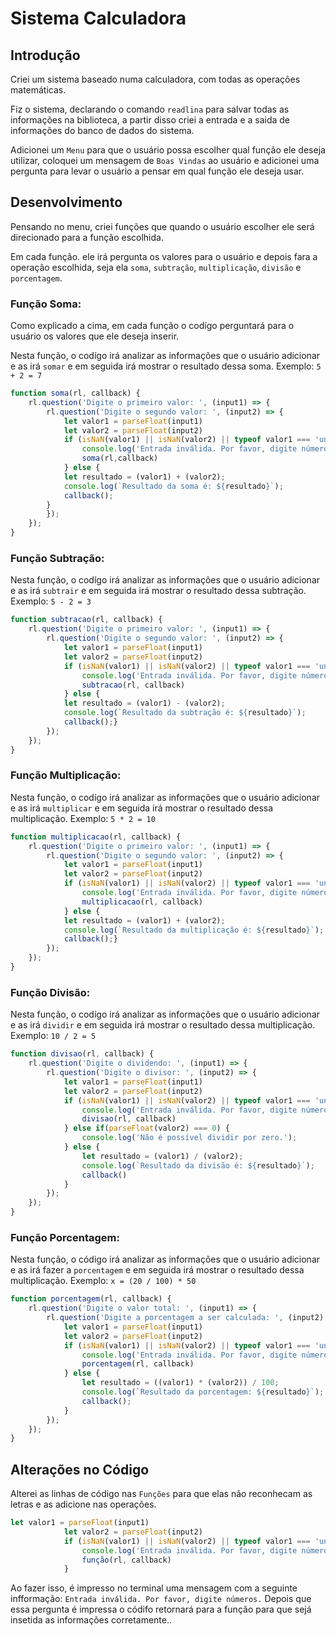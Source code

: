 # Sistema Calculadora
## Introdução 

Criei um sistema baseado numa calculadora, com todas as operações matemáticas. 

Fiz o sistema, declarando o comando `readlina` para salvar todas as informações na biblioteca, a partir disso criei a entrada e a saida de informações do banco de dados do sistema.

Adicionei um `Menu` para que o usuário possa escolher qual função ele deseja utilizar, coloquei um mensagem de `Boas Vindas` ao usuário e adicionei uma pergunta para levar o usuário a pensar em qual função ele deseja usar.

## Desenvolvimento

Pensando no menu, criei funções que quando o usuário escolher ele será direcionado para a função escolhida.

Em cada função. ele irá pergunta os valores para o usuário e depois fara a operação escolhida, seja ela `soma`, `subtração`, `multiplicação`, `divisão` e `porcentagem`.

### Função Soma:
Como explicado a cima, em cada função o codígo perguntará para o usuário os valores que ele deseja inserir.

Nesta função, o codígo irá analizar as informações que o usuário adicionar e as irá `somar` e em seguida irá mostrar o resultado dessa soma. Exemplo: `5 + 2 = 7`
```javascript
function soma(rl, callback) {
    rl.question('Digite o primeiro valor: ', (input1) => {
        rl.question('Digite o segundo valor: ', (input2) => {
            let valor1 = parseFloat(input1)
            let valor2 = parseFloat(input2)
            if (isNaN(valor1) || isNaN(valor2) || typeof valor1 === 'undefined' || typeof valor2 ==='undefined') {
                console.log('Entrada inválida. Por favor, digite números.')
                soma(rl,callback)
            } else {
            let resultado = (valor1) + (valor2);
            console.log(`Resultado da soma é: ${resultado}`);
            callback();
        }
        });
    });
}
```
### Função Subtração:
Nesta função, o codígo irá analizar as informações que o usuário adicionar e as irá `subtrair` e em seguida irá mostrar o resultado dessa subtração. Exemplo: `5 - 2 = 3`
```javascript
function subtracao(rl, callback) {
    rl.question('Digite o primeiro valor: ', (input1) => {
        rl.question('Digite o segundo valor: ', (input2) => {
            let valor1 = parseFloat(input1)
            let valor2 = parseFloat(input2)
            if (isNaN(valor1) || isNaN(valor2) || typeof valor1 === 'undefined' || typeof valor2 ==='undefined') {
                console.log('Entrada inválida. Por favor, digite números.')
                subtracao(rl, callback)
            } else {
            let resultado = (valor1) - (valor2);
            console.log(`Resultado da subtração é: ${resultado}`);
            callback();}
        });
    });
}
```
### Função Multiplicação:
Nesta função, o codígo irá analizar as informações que o usuário adicionar e as irá `multiplicar` e em seguida irá mostrar o resultado dessa multiplicação. Exemplo: `5 * 2 = 10`
```javascript
function multiplicacao(rl, callback) {
    rl.question('Digite o primeiro valor: ', (input1) => {
        rl.question('Digite o segundo valor: ', (input2) => {
            let valor1 = parseFloat(input1)
            let valor2 = parseFloat(input2)
            if (isNaN(valor1) || isNaN(valor2) || typeof valor1 === 'undefined' || typeof valor2 ==='undefined') {
                console.log('Entrada inválida. Por favor, digite números.')
                multiplicacao(rl, callback)
            } else {
            let resultado = (valor1) + (valor2);
            console.log(`Resultado da multiplicação é: ${resultado}`);
            callback();}
        });
    });
}
```
### Função Divisão:
Nesta função, o codígo irá analizar as informações que o usuário adicionar e as irá `dividir` e em seguida irá mostrar o resultado dessa multiplicação. Exemplo: `10 / 2 = 5`
```javascript
function divisao(rl, callback) {
    rl.question('Digite o dividendo: ', (input1) => {
        rl.question('Digite o divisor: ', (input2) => {
            let valor1 = parseFloat(input1)
            let valor2 = parseFloat(input2)
            if (isNaN(valor1) || isNaN(valor2) || typeof valor1 === 'undefined' || typeof valor2 ==='undefined') {
                console.log('Entrada inválida. Por favor, digite números.')
                divisao(rl, callback)
            } else if(parseFloat(valor2) === 0) {
                console.log('Não é possível dividir por zero.');
            } else {
                let resultado = (valor1) / (valor2);
                console.log(`Resultado da divisão é: ${resultado}`);
                callback()
            }    
        });
    });
}
```
### Função Porcentagem:
Nesta função, o código irá analizar as informações que o usuário adicionar e as irá fazer a `porcentagem` e em seguida irá mostrar o resultado dessa multiplicação. Exemplo: `x = (20 / 100) * 50`
```javascript
function porcentagem(rl, callback) {
    rl.question('Digite o valor total: ', (input1) => {
        rl.question('Digite a porcentagem a ser calculada: ', (input2) => {
            let valor1 = parseFloat(input1)
            let valor2 = parseFloat(input2)
            if (isNaN(valor1) || isNaN(valor2) || typeof valor1 === 'undefined' || typeof valor2 ==='undefined') {
                console.log('Entrada inválida. Por favor, digite números.')
                porcentagem(rl, callback)
            } else {
                let resultado = ((valor1) * (valor2)) / 100;
                console.log(`Resultado da porcentagem: ${resultado}`);
                callback();
            }
        });
    });
}
```
## Alterações no Código

Alterei as linhas de código nas `Funções` para que elas não reconhecam as letras e as adicione nas operações.
```javascript
let valor1 = parseFloat(input1)
            let valor2 = parseFloat(input2)
            if (isNaN(valor1) || isNaN(valor2) || typeof valor1 === 'undefined' || typeof valor2 ==='undefined'){
                console.log('Entrada inválida. Por favor, digite números.')
                função(rl, callback)
            }
```
Ao fazer isso, é impresso no terminal uma mensagem com a seguinte infformação: `Entrada inválida. Por favor, digite números.`
Depois que essa pergunta é impressa o códifo retornará para a função para que sejá insetida as informações corretamente..
